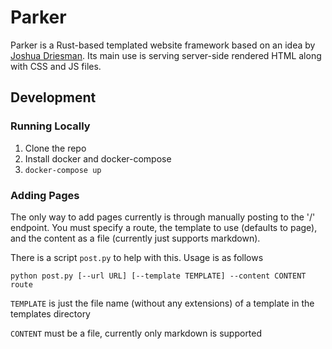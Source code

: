 # Parker
Parker is a Rust-based templated website framework based on an idea by
[Joshua Driesman](https://github.com/JoshuaDriesman). Its main use is serving
server-side rendered HTML along with CSS and JS files.

## Development
### Running Locally
1. Clone the repo
2. Install docker and docker-compose
3. `docker-compose up`

### Adding Pages
The only way to add pages currently is through manually posting to the '/' endpoint. You must specify a route, the template to use (defaults to page), and the content as a file (currently just supports markdown). 

There is a script `post.py` to help with this. Usage is as follows

```python post.py [--url URL] [--template TEMPLATE] --content CONTENT route```

`TEMPLATE` is just the file name (without any extensions) of a template in the templates directory

`CONTENT` must be a file, currently only markdown is supported